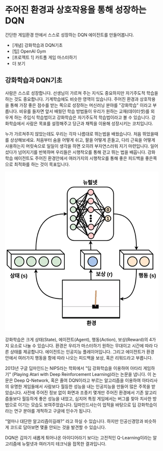 # 주어진 환경과 상호작용을 통해 성장하는 DQN

간단한 게임환경 안에서 스스로 성장하는 DQN 에이전트를 만들어봅니다.

  * [개념] 강화학습과 DQN기초
  * [팁] OpenAI Gym
  * [프로젝트 1] 카트폴 게임 마스터하기
  * 더 보기


## 강화학습과 DQN기초

사람은 스스로 성장합니다.
선생님이 가르쳐 주는 지식도 중요하지만 자기주도적 학습을 하는 것도 중요합니다.
기계학습에도 비슷한 영역이 있습니다.
주어진 환경과 상호작용을 통해 가장 좋은 점수를 받는 쪽으로
성장하는 머신러닝 분야를 "강화학습" 이라고 부릅니다.
비유를 들자면 앞서 배웠던 학습 방법들이 우리가 원하는
교재(데이터셋)를 외우게 하는 주입식 학습법이고 강화학습은
자기주도적 학습법이라고 볼 수 있습니다.
강화학습에서 사람은 목표를 설정해주고
당근과 채찍을 이용해 성장시키는 코치입니다.

누가 가르쳐주지 않았는데도 우리는 각자 나름대로 뛰는법을 배웠습니다.
처음 뛰었을때를 상상해보세요. 처음부터 숨을 어떻게 쉬고, 팔을 어떻게 흔들고,
다리 근육을 어떻게 사용하는지 머릿속으로 일일이 생각을 하면
오히려 부자연스러워 지기 마련입니다.
일어섰다가 넘어지기를 반복하며 우리들은 시행착오를 통해 걷고 뛰는 법을 배웁니다.
강화학습 에이전트도 주어진 환경안에서 여러가지의 시행착오를 통해 좋은 피드백을
좋은쪽으로 최적화를 하는 것이 목표입니다.

![rl](./assets/rl.png)

강화학습은 크게 상태(State), 에이전트(Agent), 행동(Action), 보상(Reward)의
4가지 요소로 나눌 수 있습니다.
환경은 우리가 마스터하기 원하는 무대이고 시간에 따라 다른 상태를 제공합니다.
에이전트는 인공지능 플레이어입니다.
그리고 에이전트가 환경 안에서 여러가지 행동을 함에 따라
나오는 피드백을 보상, 혹은 리워드라고 부릅니다.


2013년 구글 딥마인드는 NIPS라는 학회에서
"딥 강화학습을 이용하여 아타리 게임하기"
(Playing Atari with Deep Reinforcement Learning)라는 논문을 냅니다.
이 논문은 Deep Q-Network, 혹은 줄여 DQN이라고 부르는 알고리즘을 이용하여
아타리사의 유명한 게임들에서 사람보다 월등한 성능을 내는 인공지능을 만들어 많은 주목을 받았습니다.
사전에 주어진 정보 없이 화면과 조종키 몇개만 주어진 환경에서 기존 알고리즘들보다
월등하게 좋은 성능을 내었고, 심지어 특정 게임에서는
버그를 찾아 치사한 방법으로 이기는 모습도 보여주었습니다.
딥마인드사는이 업적을 바탕으로 딥 강화학습이라는 연구 분야를 개척하고 구글에 인수가 됩니다.


“얼마나 대단한 알고리즘이길래?” 라고 하실 수 있습니다.
하지만 인공신경망과 비슷하게 코드로 담아보면 몇줄 안되는 것을 발견할 수 있습니다.

DQN은 갑자기 새롭게 튀어나온 아이디어라기 보다는 고전적인
Q-Learning이라는 알고리즘에 뉴럴넷과 여러가지 테크닉을 접목한 결과입니다.
